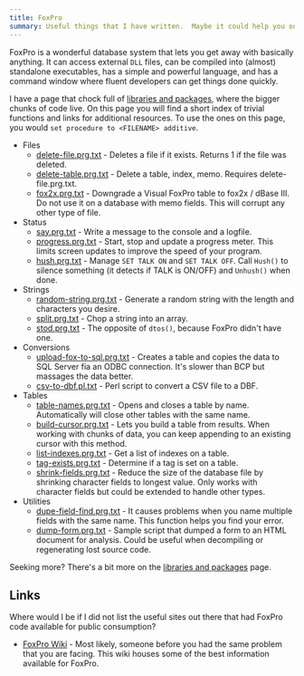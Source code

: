 ```yaml
---
title: FoxPro
summary: Useful things that I have written.  Maybe it could help you out too?
---
```


FoxPro is a wonderful database system that lets you get away with basically anything.  It can access external `DLL` files, can be compiled into (almost) standalone executables, has a simple and powerful language, and has a command window where fluent developers can get things done quickly.

I have a page that chock full of [libraries and packages](packages/), where the bigger chunks of code live.  On this page you will find a short index of trivial functions and links for additional resources.  To use the ones on this page, you would `set procedure to <FILENAME> additive`.

* Files
    * [delete-file.prg.txt](delete-file.prg.txt) - Deletes a file if it exists.  Returns 1 if the file was deleted.
    * [delete-table.prg.txt](delete-table.prg.txt) - Delete a table, index, memo.  Requires delete-file.prg.txt.
    * [fox2x.prg.txt](fox2x.prg.txt) - Downgrade a Visual FoxPro table to fox2x / dBase III.  Do not use it on a database with memo fields.  This will corrupt any other type of file.
* Status
    * [say.prg.txt](say.prg.txt) - Write a message to the console and a logfile.
    * [progress.prg.txt](progress.prg.txt) - Start, stop and update a progress meter.  This limits screen updates to improve the speed of your program.
    * [hush.prg.txt](hush.prg.txt) - Manage `SET TALK ON` and `SET TALK OFF`.  Call `Hush()` to silence something (it detects if TALK is ON/OFF) and `Unhush()` when done.
* Strings
    * [random-string.prg.txt](random-string.prg.txt) - Generate a random string with the length and characters you desire.
    * [split.prg.txt](split.prg.txt) - Chop a string into an array.
    * [stod.prg.txt](stod.prg.txt) - The opposite of `dtos()`, because FoxPro didn't have one.
* Conversions
    * [upload-fox-to-sql.prg.txt](upload-fox-to-sql.prg.txt) - Creates a table and copies the data to SQL Server fia an ODBC connection.  It's slower than BCP but massages the data better.
    * [csv-to-dbf.pl.txt](csv-to-dbf.pl.txt) - Perl script to convert a CSV file to a DBF.
* Tables
    * [table-names.prg.txt](table-names.prg.txt) - Opens and closes a table by name.  Automatically will close other tables with the same name.
    * [build-cursor.prg.txt](build-cursor.prg.txt) - Lets you build a table from results.  When working with chunks of data, you can keep appending to an existing cursor with this method.
    * [list-indexes.prg.txt](list-indexes.prg.txt) - Get a list of indexes on a table.
    * [tag-exists.prg.txt](tag-exists.prg.txt) - Determine if a tag is set on a table.
    * [shrink-fields.prg.txt](shrink-fields.prg.txt) - Reduce the size of the database file by shrinking character fields to longest value.  Only works with character fields but could be extended to handle other types.
* Utilities
    * [dupe-field-find.prg.txt](dupe-field-find.prg.txt) - It causes problems when you name multiple fields with the same name.  This function helps you find your error.
    * [dump-form.prg.txt](dump-form.prg.txt) - Sample script that dumped a form to an HTML document for analysis.  Could be useful when decompiling or regenerating lost source code.

Seeking more?  There's a bit more on the [libraries and packages](packages/) page.


Links
-----

Where would I be if I did not list the useful sites out there that had FoxPro code available for public consumption?

* [FoxPro Wiki](http://fox.wikis.com/wc.dll?Wiki~FoxProWiki) - Most likely, someone before you had the same problem that you are facing.  This wiki houses some of the best information available for FoxPro.
